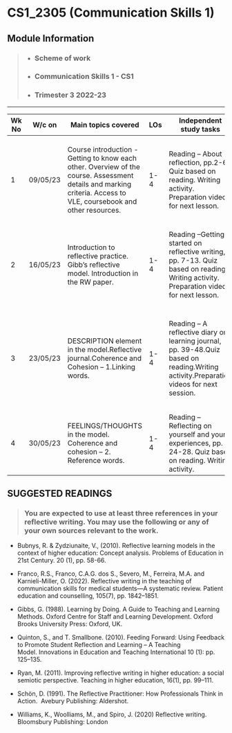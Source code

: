 # CS1_2305 (Communication Skills 1)
## Module Information


>- ### Scheme of work	
>- ### Communication Skills 1 - CS1 
>- ### Trimester 3 2022-23
---
| Wk  No |W/c on|Main topics covered|LOs|Independent study tasks|Employability skills|
--------|-------|------------------|--|--|-------------------------|
| 1| 09/05/23|Course introduction - Getting to know each other. Overview of the course. Assessment details and marking criteria. Access to VLE, coursebook and other resources.|1-4|Reading – About reflection, pp.2-6. Quiz based on reading. Writing activity. Preparation videos for next lesson. |Verbal communication skills Interpersonal skills Digital skills Self-management skills Collaboration skills|
|2|16/05/23|Introduction to reflective practice. Gibb’s reflective model. Introduction in the RW paper.|1-4|Reading –Getting started on reflective writing, pp. 7-13. Quiz based on reading. Writing activity. Preparation videos for next lesson.|Digital skills Teamwork skills Interpersonal skills Problem-solving skills Verbal and written communication skills Critical thinking skills|
| 3| 23/05/23|DESCRIPTION element in the model.Reflective journal.Coherence and Cohesion – 1.Linking words.|1-4|Reading – A reflective diary or learning journal, pp. 39-48.Quiz based on reading.Writing activity.Preparation videos for next session.|Digital skills Collaboration skills Communication skills – verbal and written Independent working skillsProblem-solving skillsCollaboration skills|
|4|30/05/23|FEELINGS/THOUGHTS in the model. Coherence and cohesion – 2. Reference words.|1-4|Reading – Reflecting on yourself and your experiences, pp. 24-28. Quiz based on reading. Writing activity.|Preparation videos for next session, |






## SUGGESTED READINGS

>### You are expected to use at least three references in your reflective writing. You may use the following or any of your own sources relevant to the work.

 - Bubnys, R. & Zydziunaite, V., (2010). Reflective learning models in the context of higher education: Concept analysis. Problems of Education in 21st Century. 20 (1), pp. 58-66.

- Franco, R.S., Franco, C.A.G. dos S., Severo, M., Ferreira, M.A. and Karnieli-Miller, O. (2022). Reflective writing in the teaching of communication skills for medical students—A systematic review. Patient education and counselling, 105(7), pp. 1842–1851.

- Gibbs, G. (1988). Learning by Doing. A Guide to Teaching and Learning Methods. Oxford Centre for Staff and Learning Development. Oxford Brooks University Press: Oxford, UK.

- Quinton, S., and T. Smallbone. (2010). Feeding Forward: Using Feedback to Promote Student Reflection and Learning – A Teaching Model. Innovations in Education and Teaching International 10 (1): pp. 125–135.

- Ryan, M. (2011). Improving reflective writing in higher education: a social semiotic perspective. Teaching in higher education, 16(1), pp. 99–111.

- Schön, D. (1991). The Reflective Practitioner: How Professionals Think in Action.  Avebury Publishing: Aldershot.

- Williams, K., Woolliams, M., and Spiro, J. (2020) Reflective writing. Bloomsbury Publishing: London



